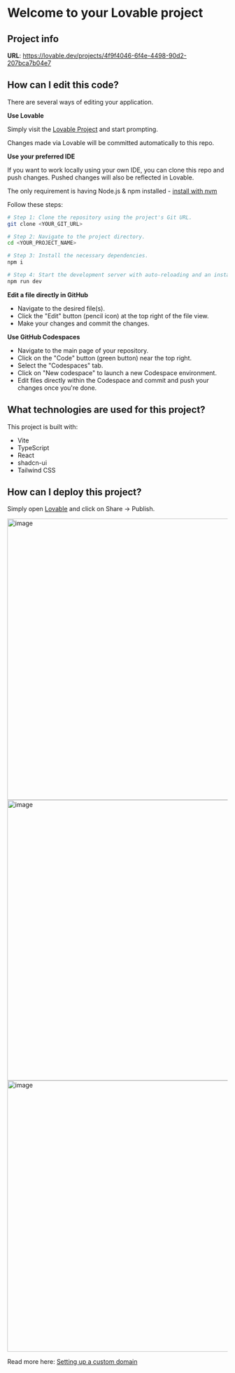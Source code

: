 # Welcome to your Lovable project

## Project info

**URL**: https://lovable.dev/projects/4f9f4046-6f4e-4498-90d2-207bca7b04e7

## How can I edit this code?

There are several ways of editing your application.

**Use Lovable**

Simply visit the [Lovable Project](https://lovable.dev/projects/4f9f4046-6f4e-4498-90d2-207bca7b04e7) and start prompting.

Changes made via Lovable will be committed automatically to this repo.

**Use your preferred IDE**

If you want to work locally using your own IDE, you can clone this repo and push changes. Pushed changes will also be reflected in Lovable.

The only requirement is having Node.js & npm installed - [install with nvm](https://github.com/nvm-sh/nvm#installing-and-updating)

Follow these steps:

```sh
# Step 1: Clone the repository using the project's Git URL.
git clone <YOUR_GIT_URL>

# Step 2: Navigate to the project directory.
cd <YOUR_PROJECT_NAME>

# Step 3: Install the necessary dependencies.
npm i

# Step 4: Start the development server with auto-reloading and an instant preview.
npm run dev
```

**Edit a file directly in GitHub**

- Navigate to the desired file(s).
- Click the "Edit" button (pencil icon) at the top right of the file view.
- Make your changes and commit the changes.

**Use GitHub Codespaces**

- Navigate to the main page of your repository.
- Click on the "Code" button (green button) near the top right.
- Select the "Codespaces" tab.
- Click on "New codespace" to launch a new Codespace environment.
- Edit files directly within the Codespace and commit and push your changes once you're done.

## What technologies are used for this project?

This project is built with:

- Vite
- TypeScript
- React
- shadcn-ui
- Tailwind CSS

## How can I deploy this project?

Simply open [Lovable](https://lovable.dev/projects/4f9f4046-6f4e-4498-90d2-207bca7b04e7) and click on Share -> Publish.

<img width="1366" height="642" alt="image" src="https://github.com/user-attachments/assets/f3a29308-b8f5-4cdd-9351-bb4a5391e22a" />

<img width="1356" height="640" alt="image" src="https://github.com/user-attachments/assets/02046b55-d10c-42cb-811f-e4b6d80fa1f9" />


<img width="1361" height="619" alt="image" src="https://github.com/user-attachments/assets/d6a97db3-6cf3-4e6d-972f-6745fa2ba49e" />




Read more here: [Setting up a custom domain](https://docs.lovable.dev/features/custom-domain#custom-domain)
